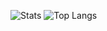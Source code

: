 ![Stats](https://github-readme-stats.vercel.app/api?username=Kotok7&show_icons=true&theme=calm&include_all_commits=true&count_private=true)
![Top Langs](https://github-readme-stats.vercel.app/api/top-langs/?username=gato741&theme=calm)
